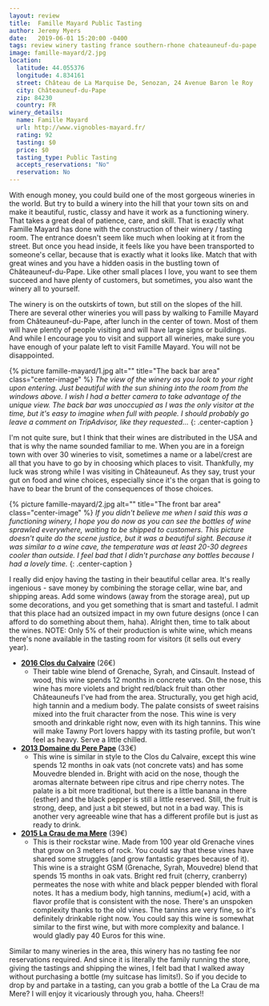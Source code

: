 ```yaml
---
layout: review
title:  Famille Mayard Public Tasting
author: Jeremy Myers
date:   2019-06-01 15:20:00 -0400
tags: review winery tasting france southern-rhone chateauneuf-du-pape
image: famille-mayard/2.jpg
location:
  latitude: 44.055376
  longitude: 4.834161
  street: Château de La Marquise De, Senozan, 24 Avenue Baron le Roy
  city: Châteauneuf-du-Pape
  zip: 84230
  country: FR
winery_details:
  name: Famille Mayard
  url: http://www.vignobles-mayard.fr/
  rating: 92
  tasting: $0
  price: $0
  tasting_type: Public Tasting
  accepts_reservations: "No"
  reservation: No
---
```

With enough money, you could build one of the most gorgeous wineries in the world.  But try to build a winery into the hill that your town sits on and make it beautiful, rustic, classy and have it work as a functioning winery.  That takes a great deal of patience, care, and skill.  That is exactly what Famille Mayard has done with the construction of their winery / tasting room.  The entrance doesn't seem like much when looking at it from the street.  But once you head inside, it feels like you have been transported to someone's cellar, because that is exactly what it looks like.  Match that with great wines and you have a hidden oasis in the bustling town of Châteauneuf-du-Pape.  Like other small places I love, you want to see them succeed and have plenty of customers, but sometimes, you also want the winery all to yourself.

The winery is on the outskirts of town, but still on the slopes of the hill.  There are several other wineries you will pass by walking to Famille Mayard from Châteauneuf-du-Pape, after lunch in the center of town.  Most of them will have plently of people visiting and will have large signs or buildings.  And while I encourage you to visit and support all wineries, make sure you have enough of your palate left to visit Famille Mayard.  You will not be disappointed.

{% picture famille-mayard/1.jpg alt="" title="The back bar area" class="center-image" %}
*The view of the winery as you look to your right upon entering.  Just beautiful with the sun shining into the room from the windows above.  I wish I had a better camera to take advantage of the unique view.  The back bar was unoccupied as I was the only visitor at the time, but it's easy to imagine when full with people.  I should probably go leave a comment on TripAdvisor, like they requested...*
{: .center-caption }

I'm not quite sure, but I think that their wines are distributed in the USA and that is why the name sounded familiar to me.  When you are in a foreign town with over 30 wineries to visit, sometimes a name or a label/crest are all that you have to go by in choosing which places to visit.  Thankfully, my luck was strong while I was visiting in Châteauneuf.  As they say, trust your gut on food and wine choices, especially since it's the organ that is going to have to bear the brunt of the consequences of those choices.

{% picture famille-mayard/2.jpg alt="" title="The front bar area" class="center-image" %}
*If you didn't believe me when I said this was a functioning winery, I hope you do now as you can see the bottles of wine sprawled everywhere, waiting to be shipped to customers.  This picture doesn't quite do the scene justice, but it was a beautiful sight.  Because it was similar to a wine cave, the temperature was at least 20-30 degrees cooler than outside.  I feel bad that I didn't purchase any bottles because I had a lovely time.*
{: .center-caption }

I really did enjoy having the tasting in their beautiful cellar area.  It's really ingenious - save money by combining the storage cellar, wine bar, and shipping areas.  Add some windows (away from the storage area), put up some decorations, and you get something that is smart and tasteful.  I admit that this place had an outsized impact in my own future designs (once I can afford to do something about them, haha).  Alright then, time to talk about the wines.  NOTE: Only 5% of their production is white wine, which means there's none available in the tasting room for visitors (it sells out every year).

* [**2016 Clos du Calvaire**](https://www.vignobles-mayard.fr/fr/nos-cuvees/clos-du-calvaire/) (26€)
  * Their table wine blend of Grenache, Syrah, and Cinsault.  Instead of wood, this wine spends 12 months in concrete vats.  On the nose, this wine has more violets and bright red/black fruit than other Châteauneufs I've had from the area.  Structurally, you get high acid, high tannin and a medium body.  The palate consists of sweet raisins mixed into the fruit character from the nose.  This wine is very smooth and drinkable right now, even with its high tannins.  This wine will make Tawny Port lovers happy with its tasting profile, but won't feel as heavy.  Serve a little chilled.  
* [**2013 Domaine du Pere Pape**](https://www.vignobles-mayard.fr/fr/nos-cuvees/domaine-du-pere-pape/) (33€)
  * This wine is similar in style to the Clos du Calvaire, except this wine spends 12 months in oak vats (not concrete vats) and has some Mouvedre blended in.  Bright with acid on the nose, though the aromas alternate between ripe citrus and ripe cherry notes.  The palate is a bit more traditional, but there is a little banana in there (esther) and the black pepper is still a little reserved.  Still, the fruit is strong, deep, and just a bit stewed, but not in a bad way.  This is another very agreeable wine that has a different profile but is just as ready to drink.  
* [**2015 La Crau de ma Mere**](https://www.vignobles-mayard.fr/fr/nos-cuvees/la-crau-de-ma-mere-rouge/) (39€)
  * This is their rockstar wine.  Made from 100 year old Grenache vines that grow on 3 meters of rock.  You could say that these vines have shared some struggles (and grow fantastic grapes because of it).  This wine is a straight GSM (Grenache, Syrah, Mouvedre) blend that spends 15 months in oak vats.  Bright red fruit (cherry, cranberry) permeates the nose with white and black pepper blended with floral notes.  It has a medium body, high tannins, medium(+) acid, with a flavor profile that is consistent with the nose.  There's an unspoken complexity thanks to the old vines.  The tannins are very fine, so it's definitely drinkable right now.  You could say this wine is somewhat similar to the first wine, but with more complexity and balance.  I would gladly pay 40 Euros for this wine.

Similar to many wineries in the area, this winery has no tasting fee nor reservations required.  And since it is literally the family running the store, giving the tastings and shipping the wines, I felt bad that I walked away without purchasing a bottle (my suitcase has limits!).  So if you decide to drop by and partake in a tasting, can you grab a bottle of the La Crau de ma Mere?  I will enjoy it vicariously through you, haha.  Cheers!!

